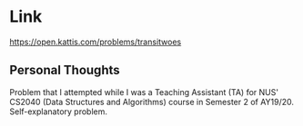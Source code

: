# Link

https://open.kattis.com/problems/transitwoes

## Personal Thoughts

Problem that I attempted while I was a Teaching Assistant (TA) for NUS' CS2040 (Data Structures and Algorithms) course in Semester 2 of AY19/20. Self-explanatory problem.

